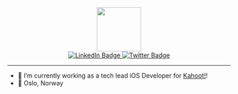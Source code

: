 <div id="header" align="center">
  <img src="https://media.giphy.com/media/y93slPbDMdeXJQONHa/giphy.gif" width="100"/>
</div>

<div id="badges" align="center">
  <a href="https://www.linkedin.com/in/konstantinosmeletiou/">
    <img src="https://img.shields.io/badge/LinkedIn-blue?style=for-the-badge&logo=linkedin&logoColor=white" alt="LinkedIn Badge"/>
  </a>
  <a href="https://twitter.com/k_meletiou">
    <img src="https://img.shields.io/badge/Twitter-blue?style=for-the-badge&logo=twitter&logoColor=white" alt="Twitter Badge"/>
  </a>
</div>

---

- :iphone: I’m currently working as a tech lead iOS Developer for <a href="https://www.kahoot.com">Kahoot!</a>!
- :round_pushpin: Oslo, Norway
